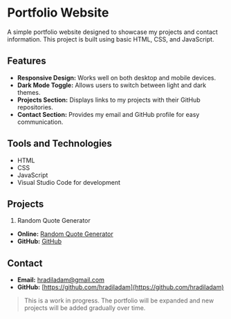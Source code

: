 # Portfolio Website

A simple portfolio website designed to showcase my projects and contact information. This project is built using basic HTML, CSS, and JavaScript.


## Features

- **Responsive Design:** Works well on both desktop and mobile devices.
- **Dark Mode Toggle:** Allows users to switch between light and dark themes.
- **Projects Section:** Displays links to my projects with their GitHub repositories.
- **Contact Section:** Provides my email and GitHub profile for easy communication.


## Tools and Technologies

- HTML
- CSS
- JavaScript
- Visual Studio Code for development

## Projects

1. Random Quote Generator
- **Online:** [Random Quote Generator](https://hradiladam.github.io/quote-generator/)
- **GitHub:** [GitHub](https://github.com/hradiladam/quote-generator)


## Contact

- **Email:** [hradiladam@gmail.com](mailto:hradiladam@gmail.com)
- **GitHub:** [https://github.com/hradiladam](https://github.com/hradiladam)


> This is a work in progress. The portfolio will be expanded and new projects will be added gradually over time. 
